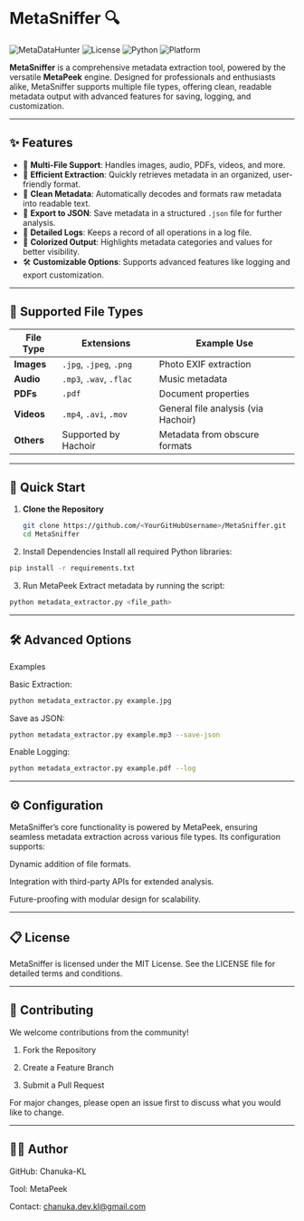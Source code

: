 # MetaSniffer 🔍 

![MetaDataHunter](https://img.shields.io/badge/version-1.0-blue)
![License](https://img.shields.io/badge/license-MIT-green)
![Python](https://img.shields.io/badge/python-3.8%2B-yellow)
![Platform](https://img.shields.io/badge/platform-cross--platform-lightgrey)


**MetaSniffer** is a comprehensive metadata extraction tool, powered by the versatile **MetaPeek** engine. Designed for professionals and enthusiasts alike, MetaSniffer supports multiple file types, offering clean, readable metadata output with advanced features for saving, logging, and customization.

---

## ✨ Features  

- 🌟 **Multi-File Support**: Handles images, audio, PDFs, videos, and more.  
- 🚀 **Efficient Extraction**: Quickly retrieves metadata in an organized, user-friendly format.  
- 🧹 **Clean Metadata**: Automatically decodes and formats raw metadata into readable text.  
- 📂 **Export to JSON**: Save metadata in a structured `.json` file for further analysis.  
- 📜 **Detailed Logs**: Keeps a record of all operations in a log file.  
- 🎨 **Colorized Output**: Highlights metadata categories and values for better visibility.  
- 🛠️ **Customizable Options**: Supports advanced features like logging and export customization.

---

## 📂 Supported File Types  

| File Type  | Extensions              | Example Use |
|------------|--------------------------|-------------|
| **Images** | `.jpg`, `.jpeg`, `.png`  | Photo EXIF extraction |
| **Audio**  | `.mp3`, `.wav`, `.flac`  | Music metadata |
| **PDFs**   | `.pdf`                   | Document properties |
| **Videos** | `.mp4`, `.avi`, `.mov`   | General file analysis (via Hachoir) |
| **Others** | Supported by Hachoir    | Metadata from obscure formats |

---

## 🚀 Quick Start  

1. **Clone the Repository**  
   ```bash
   git clone https://github.com/<YourGitHubUsername>/MetaSniffer.git
   cd MetaSniffer
   ```

2. Install Dependencies
Install all required Python libraries:
```bash
pip install -r requirements.txt
```

3. Run MetaPeek
Extract metadata by running the script:
```bash
python metadata_extractor.py <file_path>
```



---

## 🛠 Advanced Options

Examples

Basic Extraction:
```bash
python metadata_extractor.py example.jpg
```
Save as JSON:
```bash
python metadata_extractor.py example.mp3 --save-json
```
Enable Logging:
```bash
python metadata_extractor.py example.pdf --log
```


---

## ⚙️ Configuration

MetaSniffer’s core functionality is powered by MetaPeek, ensuring seamless metadata extraction across various file types. Its configuration supports:

Dynamic addition of file formats.

Integration with third-party APIs for extended analysis.

Future-proofing with modular design for scalability.


---

## 📋 License

MetaSniffer is licensed under the MIT License. See the LICENSE file for detailed terms and conditions.


---

## 🌟 Contributing

We welcome contributions from the community!

1. Fork the Repository


2. Create a Feature Branch


3. Submit a Pull Request



For major changes, please open an issue first to discuss what you would like to change.


---

## 🧑‍💻 Author

GitHub: Chanuka-KL

Tool: MetaPeek

Contact: chanuka.dev.kl@gmail.com

